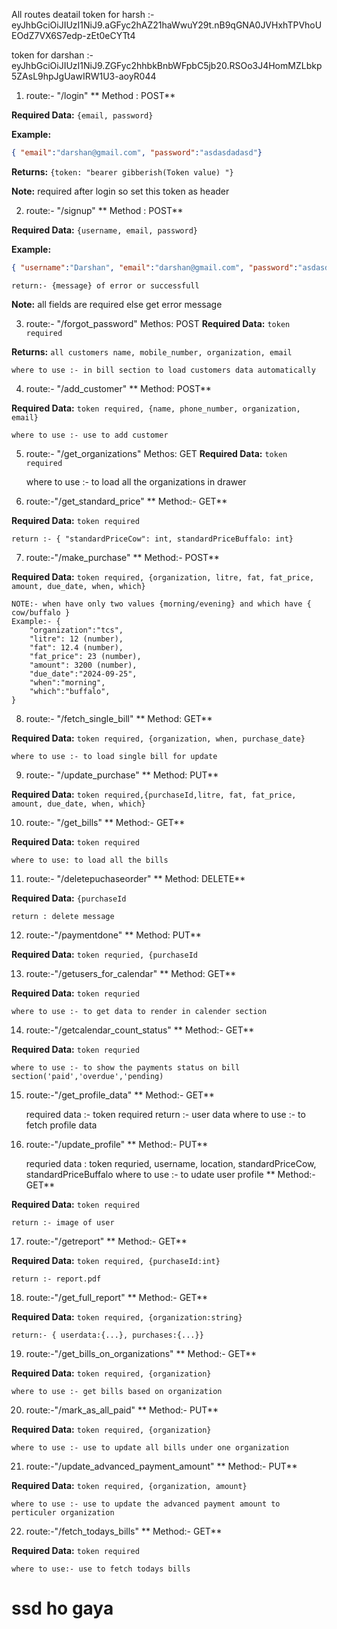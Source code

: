 All routes deatail
token for harsh :- eyJhbGciOiJIUzI1NiJ9.aGFyc2hAZ21haWwuY29t.nB9qGNA0JVHxhTPVhoUEOdZ7VX6S7edp-zEt0eCYTt4

token for darshan :- eyJhbGciOiJIUzI1NiJ9.ZGFyc2hhbkBnbWFpbC5jb20.RSOo3J4HomMZLbkp5ZAsL9hpJgUawIRW1U3-aoyR044

1. route:- "/login"
**    Method : POST**

**Required Data:** `{email, password}`

**Example:**
```json
{ "email":"darshan@gmail.com", "password":"asdasdadasd"}
```

**Returns:** `{token: "bearer gibberish(Token value) "}`

**Note:** required after login so set this token as header


2. route:- "/signup"
**    Method : POST**

**Required Data:** `{username, email, password}`

**Example:**
```json
{ "username":"Darshan", "email":"darshan@gmail.com", "password":"asdasdadasd"}
```

    return:- {message} of error or successfull
**Note:** all fields are required else get error message


3. route:- "/forgot_password"
    Methos: POST
**Required Data:** `token required`

**Returns:** `all customers name, mobile_number, organization, email`

    where to use :- in bill section to load customers data automatically 

4. route:- "/add_customer"
**    Method: POST**

**Required Data:** `token required, {name, phone_number, organization, email}`

    where to use :- use to add customer  

5. route:- "/get_organizations"
    Methos: GET
**Required Data:** `token required`

    where to use :- to load all the organizations in drawer

6. route:-"/get_standard_price"
**    Method:- GET**

**Required Data:** `token required`

    return :- { "standardPriceCow": int, standardPriceBuffalo: int}

7. route:-"/make_purchase"
**    Method:- POST**

**Required Data:** `token required, {organization, litre, fat, fat_price, amount, due_date, when, which}`

    NOTE:- when have only two values {morning/evening} and which have { cow/buffalo }
    Example:- {
        "organization":"tcs",
        "litre": 12 (number),
        "fat": 12.4 (number),
        "fat_price": 23 (number),
        "amount": 3200 (number),
        "due_date":"2024-09-25",
        "when":"morning",
        "which":"buffalo",
    }

8. route:- "/fetch_single_bill"
**    Method: GET**

**Required Data:** `token required, {organization, when, purchase_date}   `

    where to use :- to load single bill for update

9. route:- "/update_purchase" 
**    Method: PUT**

**Required Data:** `token required,{purchaseId,litre, fat, fat_price, amount, due_date, when, which}`



10. route:- "/get_bills"
**    Method:- GET**

**Required Data:** `token required`

    where to use: to load all the bills 

11. route:- "/deletepuchaseorder"
**    Method: DELETE**

**Required Data:** `{purchaseId`

    return : delete message 

12. route:-"/paymentdone"
**    Method: PUT**

**Required Data:** `token requried, {purchaseId `


13. route:-"/getusers_for_calendar"
**    Method: GET**

**Required Data:** `token requried`

    where to use :- to get data to render in calender section

14. route:-"/getcalendar_count_status"
**    Method:- GET**

**Required Data:** `token requried`

    where to use :- to show the payments status on bill section('paid','overdue','pending)

15. route:-"/get_profile_data"
**    Method:- GET**

    required data :- token required
    return :- user data 
    where to use :- to fetch profile data

16. route:-"/update_profile"
**    Method:- PUT**

    requried data : token requried, username, location, standardPriceCow, standardPriceBuffalo
    where to use :- to udate user profile
**    Method:- GET**

**Required Data:** `token required`

    return :- image of user

17. route:-"/getreport"
**    Method:- GET**

**Required Data:** `token required, {purchaseId:int}`

    return :- report.pdf

18. route:-"/get_full_report"
**    Method:- GET**

**Required Data:** `token required, {organization:string}`

    return:- { userdata:{...}, purchases:{...}}

19. route:-"/get_bills_on_organizations"
**    Method:- GET**

**Required Data:** `token required, {organization}`

    where to use :- get bills based on organization

20. route:-"/mark_as_all_paid"
**    Method:- PUT**

**Required Data:** `token required, {organization} `

    where to use :- use to update all bills under one organization

21. route:-"/update_advanced_payment_amount"
**    Method:- PUT**

**Required Data:** `token required, {organization, amount}`

    where to use :- use to update the advanced payment amount to perticuler organization

22. route:-"/fetch_todays_bills"
**    Method:- GET**

**Required Data:** `token required`

    where to use:- use to fetch todays bills 
# ssd ho gaya 